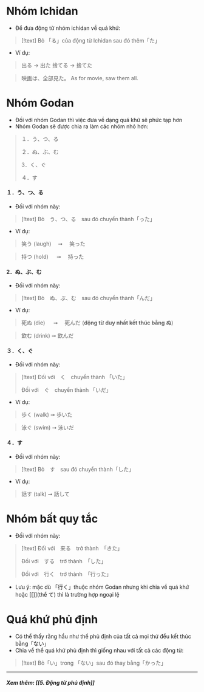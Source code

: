 
# Nhóm Ichidan

- Để đưa động từ nhóm ichidan về quá khứ:
>[!text]
>Bỏ 「る」của động từ Ichidan sau đó thêm「た」

- Ví dụ:
>出る → 出た
>捨てる → 捨てた

>映画は、全部見た。
>As for movie, saw them all.

# Nhóm Godan

- Đối với nhóm Godan thì việc đưa về dạng quá khứ sẽ phức tạp hơn
- Nhóm Godan sẽ được chia ra làm các nhóm nhỏ hơn:
> １．う、つ、る
> 
> ２．ぬ、ぶ、む
> 
> 3．く、ぐ
> 
> ４．す

#### １．う、つ、る

- Đối với nhóm này:
>[!text]
>Bỏ　う、つ、る　sau đó chuyển thành「った」

- Ví dụ:
>笑う (laugh) 　➞　 笑った

>持つ (hold) 　  ➞　 持った

#### 2．ぬ、ぶ、む

- Đối với nhóm này:
>[!text]
>Bỏ　ぬ、ぶ、む　sau đó chuyển thành「んだ」

- Ví dụ:
>死ぬ (die) 　     ➞　 死んだ (**động từ duy nhất kết thúc bằng ぬ**)

>飲む (drink)      ➞     飲んだ

#### ３．く、ぐ

- Đối với nhóm này:
>[!text]
>Đối với　く　chuyển thành 「いた」
>
>Đối với　ぐ　chuyển thành 「いだ」

- Ví dụ:
>歩く (walk)       ➞      歩いた

>泳ぐ (swim)      ➞      泳いだ



#### ４．す

- Đối với nhóm này:
>[!text]
>Bỏ　す　sau đó chuyển thành「した」

- Ví dụ:
>話す (talk)         ➞      話して

# Nhóm bất quy tắc

- Đối với nhóm này:
>[!text]
>Đối với　来る　trở thành　「きた」
>
>Đối với　する　trở thành　「した」
>
>Đối với　行く　trở thành　「行った」

- Lưu ý: mặc dù 「行く」thuộc nhóm Godan nhưng khi chia về quá khứ hoặc [[]](thể て) thì là trường hợp ngoại lệ

# Quá khứ phủ định

- Có thể thấy rằng hầu như thể phủ định của tất cả mọi thứ đều kết thúc bằng「ない」
- Chia về thể quá khứ phủ định thì giống nhau với tất cả các động từ:
>[!text]
>Bỏ「い」trong 「ない」sau đó thay bằng「かった」



___
##### Xem thêm: [[5. Động từ phủ định]]